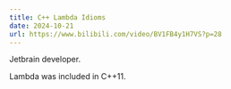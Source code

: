```yaml
---
title: C++ Lambda Idioms
date: 2024-10-21
url: https://www.bilibili.com/video/BV1FB4y1H7VS?p=28
---
```


Jetbrain developer.

Lambda was included in C++11.
